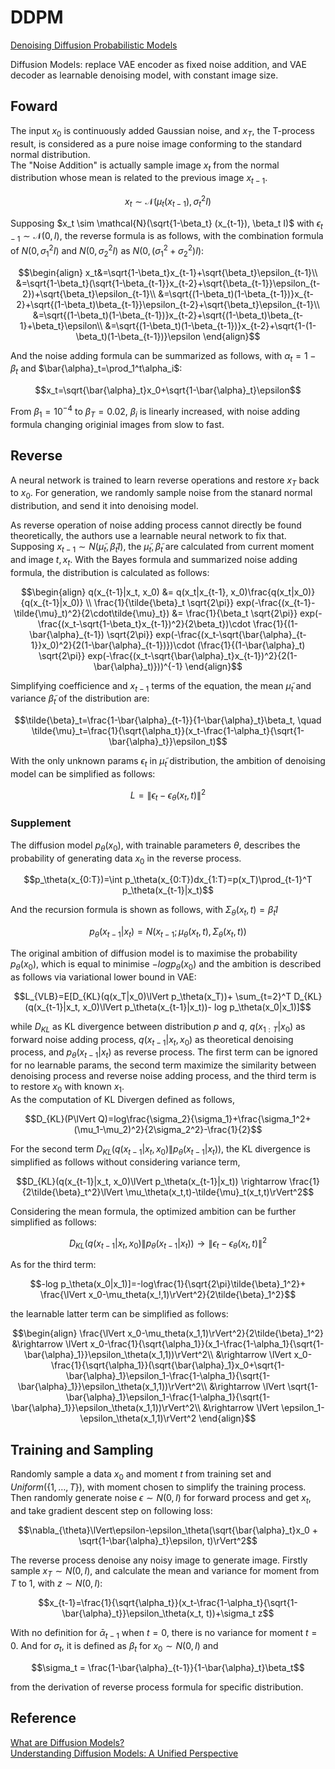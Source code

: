 # DDPM
[Denoising Diffusion Probabilistic Models](https://proceedings.neurips.cc/paper/2020/file/4c5bcfec8584af0d967f1ab10179ca4b-Paper.pdf)  

Diffusion Models: replace VAE encoder as fixed noise addition, and VAE decoder as learnable denoising model, with constant image size. 

## Foward
The input $x_0$ is continuously added Gaussian noise, and $x_T$, the T-process result, is considered as a pure noise image conforming to the standard normal distribution.  
The "Noise Addition" is actually sample image $x_t$ from the normal distribution whose mean is related to the previous image $x_{t-1}$.
```math
x_t \sim \mathcal{N}(\mu_t(x_{t-1}), \sigma_t^2 I)
```
Supposing $x_t \sim \mathcal{N}(\sqrt{1-\beta_t} (x_{t-1}), \beta_t I)$ with $\epsilon_{t-1}\sim\mathcal{N}(0,I)$, the reverse formula is as follows, with the combination formula of $N(0, \sigma_1^2I)$ and $N(0, \sigma_2^2I)$ as $N(0, (\sigma_1^2+\sigma_2^2)I)$:
```math
\begin{align}
x_t&=\sqrt{1-\beta_t}x_{t-1}+\sqrt{\beta_t}\epsilon_{t-1}\\
&=\sqrt{1-\beta_t}(\sqrt{1-\beta_{t-1}}x_{t-2}+\sqrt{\beta_{t-1}}\epsilon_{t-2})+\sqrt{\beta_t}\epsilon_{t-1}\\
&=\sqrt{(1-\beta_t)(1-\beta_{t-1})}x_{t-2}+\sqrt{(1-\beta_t)\beta_{t-1}}\epsilon_{t-2}+\sqrt{\beta_t}\epsilon_{t-1}\\
&=\sqrt{(1-\beta_t)(1-\beta_{t-1})}x_{t-2}+\sqrt{(1-\beta_t)\beta_{t-1}+\beta_t}\epsilon\\
&=\sqrt{(1-\beta_t)(1-\beta_{t-1})}x_{t-2}+\sqrt{1-(1-\beta_t)(1-\beta_{t-1})}\epsilon
\end{align}
```
And the noise adding formula can be summarized as follows, with $\alpha_t=1-\beta_t$ and $\bar{\alpha}_t=\prod_1^t\alpha_i$:
```math
x_t=\sqrt{\bar{\alpha}_t}x_0+\sqrt{1-\bar{\alpha}_t}\epsilon
```
From $\beta_1=10^{-4}$ to $\beta_T=0.02$, $\beta_i$ is linearly increased, with noise adding formula changing originial images from slow to fast.  

## Reverse
A neural network is trained to learn reverse operations and restore $x_T$ back to $x_0$. For generation, we randomly sample noise from the stanard normal distribution, and send it into denoising model.  

As reverse operation of noise adding process cannot directly be found theoretically, the authors use a learnable neural network to fix that. Supposing $x_{t-1}\sim N(\tilde{\mu}_t, \tilde{\beta}_t I)$, the $\tilde{\mu}_t, \tilde{\beta}_t$ are calculated from current moment and image $t, x_t$. With the Bayes formula and summarized noise adding formula, the distribution is calculated as follows:
```math
\begin{align}
q(x_{t-1}|x_t, x_0) &= q(x_t|x_{t-1}, x_0)\frac{q(x_t|x_0)}{q(x_{t-1}|x_0)} \\
\frac{1}{\tilde{\beta}_t \sqrt{2\pi}} exp(-\frac{(x_{t-1}-\tilde{\mu}_t)^2}{2\cdot\tilde{\mu}_t}) &=
\frac{1}{\beta_t \sqrt{2\pi}} exp(-\frac{(x_t-\sqrt{1-\beta_t}x_{t-1})^2}{2\beta_t})\cdot
\frac{1}{(1-\bar{\alpha}_{t-1}) \sqrt{2\pi}} exp(-\frac{(x_t-\sqrt{\bar{\alpha}_{t-1}}x_0)^2}{2(1-\bar{\alpha}_{t-1})})\cdot
(\frac{1}{(1-\bar{\alpha}_t) \sqrt{2\pi}} exp(-\frac{(x_t-\sqrt{\bar{\alpha}_t}x_{t-1})^2}{2(1-\bar{\alpha}_t)}))^{-1}
\end{align}
```  
Simplifying coefficience and $x_{t-1}$ terms of the equation, the mean $\tilde{\mu}_t$ and variance $\tilde{\beta}_t$ of the distribution are:
```math
\tilde{\beta}_t=\frac{1-\bar{\alpha}_{t-1}}{1-\bar{\alpha}_t}\beta_t, \quad \tilde{\mu}_t=\frac{1}{\sqrt{\alpha_t}}(x_t-\frac{1-\alpha_t}{\sqrt{1-\bar{\alpha}_t}}\epsilon_t)
```  
With the only unknown params $\epsilon_t$ in $\tilde{\mu}_t$ distribution, the ambition of denoising model can be simplified as follows:
```math
L=\lVert \epsilon_t-\epsilon_{\theta}(x_t, t)\rVert^2
```

### Supplement
The diffusion model $p_\theta(x_0)$, with trainable parameters $\theta$, describes the probability of generating data $x_0$ in the reverse process.
```math
p_\theta(x_{0:T})=\int p_\theta(x_{0:T})dx_{1:T}=p(x_T)\prod_{t-1}^T p_\theta(x_{t-1}|x_t)
```
And the recursion formula is shown as follows, with $\Sigma_\theta(x_t, t)=\tilde{\beta}_t I$
```math
p_\theta(x_{t-1}|x_t)=N(x_{t-1};\mu_\theta(x_t, t), \Sigma_\theta(x_t, t))
```
The original ambition of diffusion model is to maximise the probability $p_\theta(x_0)$, which is equal to minimise $-log p_\theta(x_0)$ and the ambition is described as follows via variational lower bound in VAE:
```math
L_{VLB}=E[D_{KL}(q(x_T|x_0)\lVert p_\theta(x_T))+
\sum_{t=2}^T D_{KL}(q(x_{t-1}|x_t, x_0)\lVert p_\theta(x_{t-1}|x_t))-
log p_\theta(x_0|x_1)]
```
while $D_{KL}$ as KL divergence between distribution $p$ and $q$, $q(x_{1:T}|x_0)$ as forward noise adding process, $q(x_{t-1}|x_t, x_0)$ as theoretical denoising process, and $p_\theta(x_{t-1}|x_t)$ as reverse process. The first term can be ignored for no learnable params, the second term maximize the similarity between denoising process and reverse noise adding process, and the third term is to restore $x_0$ with known $x_1$.  
As the computation of KL Divergen defined as follows,
```math
D_{KL}(P\lVert Q)=log\frac{\sigma_2}{\sigma_1}+\frac{\sigma_1^2+(\mu_1-\mu_2)^2}{2\sigma_2^2}-\frac{1}{2}
```
For the second term $D_{KL}(q(x_{t-1}|x_t, x_0)\lVert p_\theta(x_{t-1}|x_t))$, the KL divergence is simplified as follows without considering variance term,
```math
D_{KL}(q(x_{t-1}|x_t, x_0)\lVert p_\theta(x_{t-1}|x_t)) \rightarrow
\frac{1}{2\tilde{\beta}_t^2}\lVert \mu_\theta(x_t,t)-\tilde{\mu}_t(x_t,t)\rVert^2
```
Considering the mean formula, the optimized ambition can be further simplified as follows:
```math
D_{KL}(q(x_{t-1}|x_t, x_0)\lVert p_\theta(x_{t-1}|x_t))\rightarrow
\lVert \epsilon_t-\epsilon_\theta(x_t,t)\rVert^2
```
As for the third term:
```math
-log p_\theta(x_0|x_1)]=-log\frac{1}{\sqrt{2\pi}\tilde{\beta}_1^2}+
\frac{\lVert x_0-\mu_theta(x_!,1)\rVert^2}{2\tilde{\beta}_1^2}
```
the learnable latter term can be simplified as follows:
```math
\begin{align}
\frac{\lVert x_0-\mu_theta(x_1,1)\rVert^2}{2\tilde{\beta}_1^2}
&\rightarrow \lVert x_0-\frac{1}{\sqrt{\alpha_1}}(x_1-\frac{1-\alpha_1}{\sqrt{1-\bar{\alpha}_1}}\epsilon_\theta(x_1,1))\rVert^2\\
&\rightarrow \lVert x_0-\frac{1}{\sqrt{\alpha_1}}(\sqrt{\bar{\alpha}_1}x_0+\sqrt{1-\bar{\alpha}_1}\epsilon_1-\frac{1-\alpha_1}{\sqrt{1-\bar{\alpha}_1}}\epsilon_\theta(x_1,1))\rVert^2\\
&\rightarrow \lVert \sqrt{1-\bar{\alpha}_1}\epsilon_1-\frac{1-\alpha_1}{\sqrt{1-\bar{\alpha}_1}}\epsilon_\theta(x_1,1))\rVert^2\\
&\rightarrow \lVert \epsilon_1-\epsilon_\theta(x_1,1)\rVert^2
\end{align}
```

## Training and Sampling
Randomly sample a data $x_0$ and moment $t$ from training set and $Uniform(\{1,\ldots,T\})$, with moment chosen to simplify the training process. Then randomly generate noise $\epsilon\sim N(0, I)$ for forward process and get $x_t$, and take gradient descent step on following loss:
```math
\nabla_{\theta}\lVert\epsilon-\epsilon_\theta(\sqrt{\bar{\alpha}_t}x_0 + \sqrt{1-\bar{\alpha}_t}\epsilon, t)\rVert^2
```
The reverse process denoise any noisy image to generate image. Firstly sample $x_T\sim N(0,I)$, and calculate the mean and variance for moment from $T$ to 1, with $z\sim N(0,I)$:
```math
x_{t-1}=\frac{1}{\sqrt{\alpha_t}}(x_t-\frac{1-\alpha_t}{\sqrt{1-\bar{\alpha}_t}}\epsilon_\theta(x_t, t))+\sigma_t z
```
With no definition for $\bar{\alpha}_{t-1}$ when $t=0$, there is no variance for moment $t=0$. And for $\sigma_t$, it is defined as $\beta_t$ for $x_0\sim N(0,I)$ and 
```math
\sigma_t = \frac{1-\bar{\alpha}_{t-1}}{1-\bar{\alpha}_t}\beta_t
```
from the derivation of reverse process formula for specific distribution.

## Reference
[What are Diffusion Models?](https://lilianweng.github.io/posts/2021-07-11-diffusion-models/#connection-with-stochastic-gradient-langevin-dynamics)  
[Understanding Diffusion Models: A Unified Perspective](https://arxiv.org/pdf/2208.11970)  
